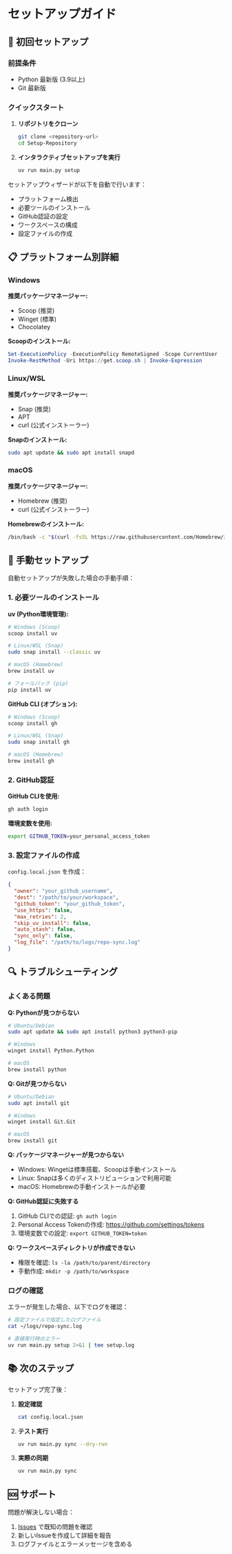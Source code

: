 # セットアップガイド

## 🚀 初回セットアップ

### 前提条件
- Python 最新版 (3.9以上)
- Git 最新版

### クイックスタート

1. **リポジトリをクローン**
   ```bash
   git clone <repository-url>
   cd Setup-Repository
   ```

2. **インタラクティブセットアップを実行**
   ```bash
   uv run main.py setup
   ```

セットアップウィザードが以下を自動で行います：
- プラットフォーム検出
- 必要ツールのインストール
- GitHub認証の設定
- ワークスペースの構成
- 設定ファイルの作成

## 📋 プラットフォーム別詳細

### Windows
**推奨パッケージマネージャー:**
- Scoop (推奨)
- Winget (標準)
- Chocolatey

**Scoopのインストール:**
```powershell
Set-ExecutionPolicy -ExecutionPolicy RemoteSigned -Scope CurrentUser
Invoke-RestMethod -Uri https://get.scoop.sh | Invoke-Expression
```

### Linux/WSL
**推奨パッケージマネージャー:**
- Snap (推奨)
- APT
- curl (公式インストーラー)

**Snapのインストール:**
```bash
sudo apt update && sudo apt install snapd
```

### macOS
**推奨パッケージマネージャー:**
- Homebrew (推奨)
- curl (公式インストーラー)

**Homebrewのインストール:**
```bash
/bin/bash -c "$(curl -fsSL https://raw.githubusercontent.com/Homebrew/install/HEAD/install.sh)"
```

## 🔧 手動セットアップ

自動セットアップが失敗した場合の手動手順：

### 1. 必要ツールのインストール

**uv (Python環境管理):**
```bash
# Windows (Scoop)
scoop install uv

# Linux/WSL (Snap)
sudo snap install --classic uv

# macOS (Homebrew)
brew install uv

# フォールバック (pip)
pip install uv
```

**GitHub CLI (オプション):**
```bash
# Windows (Scoop)
scoop install gh

# Linux/WSL (Snap)
sudo snap install gh

# macOS (Homebrew)
brew install gh
```

### 2. GitHub認証

**GitHub CLIを使用:**
```bash
gh auth login
```

**環境変数を使用:**
```bash
export GITHUB_TOKEN=your_personal_access_token
```

### 3. 設定ファイルの作成

`config.local.json` を作成：
```json
{
  "owner": "your_github_username",
  "dest": "/path/to/your/workspace",
  "github_token": "your_github_token",
  "use_https": false,
  "max_retries": 2,
  "skip_uv_install": false,
  "auto_stash": false,
  "sync_only": false,
  "log_file": "/path/to/logs/repo-sync.log"
}
```

## 🔍 トラブルシューティング

### よくある問題

**Q: Pythonが見つからない**
```bash
# Ubuntu/Debian
sudo apt update && sudo apt install python3 python3-pip

# Windows
winget install Python.Python

# macOS
brew install python
```

**Q: Gitが見つからない**
```bash
# Ubuntu/Debian
sudo apt install git

# Windows
winget install Git.Git

# macOS
brew install git
```

**Q: パッケージマネージャーが見つからない**
- Windows: Wingetは標準搭載、Scoopは手動インストール
- Linux: Snapは多くのディストリビューションで利用可能
- macOS: Homebrewの手動インストールが必要

**Q: GitHub認証に失敗する**
1. GitHub CLIでの認証: `gh auth login`
2. Personal Access Tokenの作成: https://github.com/settings/tokens
3. 環境変数での設定: `export GITHUB_TOKEN=token`

**Q: ワークスペースディレクトリが作成できない**
- 権限を確認: `ls -la /path/to/parent/directory`
- 手動作成: `mkdir -p /path/to/workspace`

### ログの確認

エラーが発生した場合、以下でログを確認：
```bash
# 設定ファイルで指定したログファイル
cat ~/logs/repo-sync.log

# 直接実行時のエラー
uv run main.py setup 2>&1 | tee setup.log
```

## 📚 次のステップ

セットアップ完了後：

1. **設定確認**
   ```bash
   cat config.local.json
   ```

2. **テスト実行**
   ```bash
   uv run main.py sync --dry-run
   ```

3. **実際の同期**
   ```bash
   uv run main.py sync
   ```

## 🆘 サポート

問題が解決しない場合：
1. [Issues](../../issues) で既知の問題を確認
2. 新しいIssueを作成して詳細を報告
3. ログファイルとエラーメッセージを含める